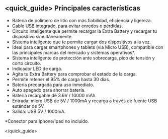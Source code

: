 ## <quick_guide> Principales características
* Batería de polímero de litio con más fiabilidad, eficiencia y ligereza.
* Cable USB integrado, para evitar enredos o pérdidas.
* Circuito inteligente que permite recargar la Extra Battery y recargar tu dispositivo simultáneamente.
* Sistema inteligente que te permite cargar dos dispositivos a la vez.
* Ideal para cargar smartphones y tablets (via Micro USB), compatible con las principales marcas del mercado y sistemas operativos*.
* Sistema inteligente de protección ante sobrecarga, pico de tensión y corto circuito.
* Indicador LED de carga.
* Agita tu Extra Battery para comprobar el estado de la carga.
* Permite retener el 95% de carga hasta 30 dí­as.
* Baterí­a precargada para uso inmediato.
* Auto apagado para ahorrar batería.
* Batería recargable de 3.6V / 10000 mAh.
* Entrada: micro USB de 5V / 1000mA y recarga a través de fuente USB estándar de 5V.
* Salida: USB 5V / 1000mA.


*Conector para Iphone/Ipad no incluido.

</quick_guide>
